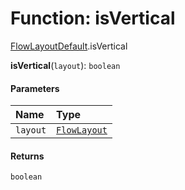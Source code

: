 # Function: isVertical

[FlowLayoutDefault](/en/auto-docs/fixed-layout-editor/modules/FlowLayoutDefault.md).isVertical

**isVertical**(`layout`): `boolean`

#### Parameters

| Name | Type |
| :------ | :------ |
| `layout` | [`FlowLayout`](/en/auto-docs/fixed-layout-editor/variables/FlowLayout-1.md) |

#### Returns

`boolean`
